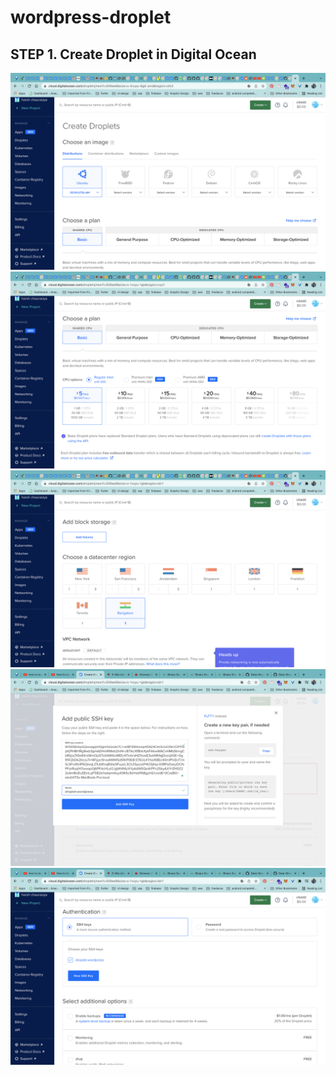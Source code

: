 # wordpress-droplet


## STEP 1. Create Droplet in Digital Ocean 

<img src="https://github.com/harsh6768/wordpress-droplet/blob/main/Screenshots/Screenshot%202022-02-01%20at%206.22.53%20PM.png"/>

<img src="https://github.com/harsh6768/wordpress-droplet/blob/main/Screenshots/Screenshot%202022-02-01%20at%206.23.16%20PM.png"/>

<img src="https://github.com/harsh6768/wordpress-droplet/blob/main/Screenshots/Screenshot%202022-02-01%20at%206.23.28%20PM.png"/>

<img src="https://github.com/harsh6768/wordpress-droplet/blob/main/Screenshots/Screenshot%202022-02-02%20at%2012.58.39%20PM.png"/>

<img src="https://github.com/harsh6768/wordpress-droplet/blob/main/Screenshots/Screenshot%202022-02-02%20at%2012.59.15%20PM.png"/>


